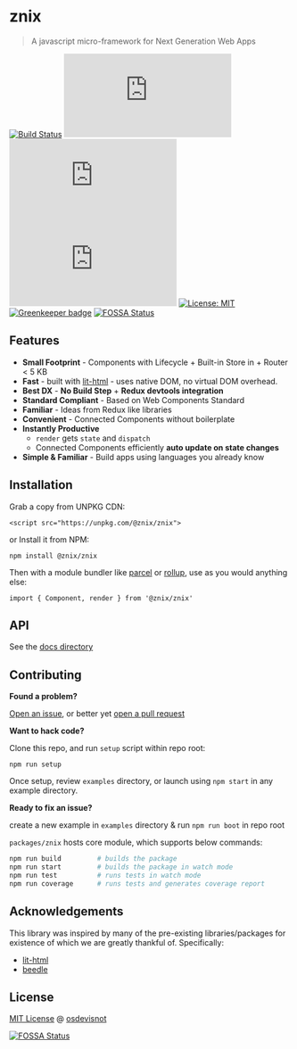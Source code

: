 # znix

> A javascript micro-framework for Next Generation Web Apps

[![Build Status](https://travis-ci.org/osdevisnot/znix.svg?branch=master)](https://travis-ci.org/osdevisnot/znix)
[![The Uncompressed size of znix](http://img.badgesize.io/https://unpkg.com/@znix/znix@0.1.15/dist/znix.min.js?label=Uncompressed%20Size)](https://unpkg.com/@znix/znix)
[![The GZIP size of znix](http://img.badgesize.io/https://unpkg.com/@znix/znix@0.1.15/dist/znix.min.js?compression=gzip&label=GZIP%20Size)](https://unpkg.com/@znix/znix)
[![The Brotli size of znix](http://img.badgesize.io/https://unpkg.com/@znix/znix@0.1.15/dist/znix.min.js?compression=brotli&label=Brotli%20Size)](https://unpkg.com/@znix/znix)
[![License: MIT](https://img.shields.io/badge/License-MIT-blue.svg)](https://opensource.org/licenses/MIT) [![Greenkeeper badge](https://badges.greenkeeper.io/osdevisnot/znix.svg)](https://greenkeeper.io/)
[![FOSSA Status](https://app.fossa.io/api/projects/git%2Bgithub.com%2Fosdevisnot%2Fznix.svg?type=shield)](https://app.fossa.io/projects/git%2Bgithub.com%2Fosdevisnot%2Fznix?ref=badge_shield)

## Features

- **Small Footprint** - Components with Lifecycle + Built-in Store in + Router < 5 KB
- **Fast** - built with [lit-html](https://github.com/Polymer/lit-html) - uses native DOM, no virtual DOM overhead.
- **Best DX** - **No Build Step** + **Redux devtools integration**
- **Standard Compliant** - Based on Web Components Standard
- **Familiar** - Ideas from Redux like libraries
- **Convenient** - Connected Components without boilerplate
- **Instantly Productive**
  - `render` gets `state` and `dispatch`
  - Connected Components efficiently **auto update on state changes**
- **Simple & Familiar** - Build apps using languages you already know

## Installation

Grab a copy from UNPKG CDN:

```
<script src="https://unpkg.com/@znix/znix">

```

or Install it from NPM:

```
npm install @znix/znix
```

Then with a module bundler like [parcel](https://parceljs.org/) or [rollup](https://rollupjs.org/guide/en), use as you would anything else:

```
import { Component, render } from '@znix/znix'
```

## API

See the [docs directory](https://github.com/osdevisnot/znix/tree/master/docs)

## Contributing

**Found a problem?**

[Open an issue](https://github.com/osdevisnot/znix/issues), or better yet [open a pull request](https://github.com/osdevisnot/znix/pulls)

**Want to hack code?**

Clone this repo, and run `setup` script within repo root:

```
npm run setup
```

Once setup, review `examples` directory, or launch using `npm start` in any example directory.

**Ready to fix an issue?**

create a new example in `examples` directory & run `npm run boot` in repo root

`packages/znix` hosts core module, which supports below commands:

```bash
npm run build         # builds the package
npm run start         # builds the package in watch mode
npm run test          # runs tests in watch mode
npm run coverage      # runs tests and generates coverage report
```

## Acknowledgements

This library was inspired by many of the pre-existing libraries/packages for existence of which we are greatly thankful of. Specifically:

- [lit-html](https://github.com/Polymer/lit-html)
- [beedle](https://github.com/hankchizljaw/vanilla-js-state-management)

## License

[MIT License](https://oss.ninja/mit/osdevisnot) @ [osdevisnot](https://github.com/osdevisnot)


[![FOSSA Status](https://app.fossa.io/api/projects/git%2Bgithub.com%2Fosdevisnot%2Fznix.svg?type=large)](https://app.fossa.io/projects/git%2Bgithub.com%2Fosdevisnot%2Fznix?ref=badge_large)
